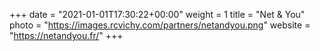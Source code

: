 +++
date = "2021-01-01T17:30:22+00:00"
weight = 1
title = "Net & You"
photo = "https://images.rcvichy.com/partners/netandyou.png"
website = "https://netandyou.fr/"
+++
